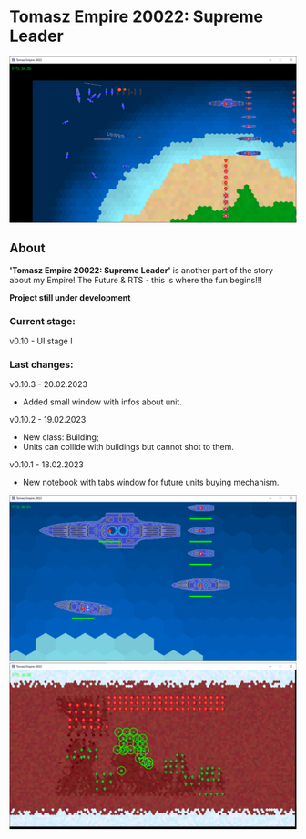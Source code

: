 # Tomasz Empire 20022: Supreme Leader

<p align="center">
  <img src="screens/screenshot1_20230115.png" alt="Tomasz Empire 20022">
</p>

## About
**'Tomasz Empire 20022: Supreme Leader'** is another part of the story about my Empire! The Future &amp; RTS - this is where the fun begins!!!

**Project still under development**

### Current stage:
v0.10 - UI stage I

### Last changes: 
v0.10.3 - 20.02.2023

* Added small window with infos about unit.

v0.10.2 - 19.02.2023

* New class: Building;
* Units can collide with buildings but cannot shot to them.

v0.10.1 - 18.02.2023

* New notebook with tabs window for future units buying mechanism.

<p align="center">
  <img src="screens/screenshot2_20230115.png" alt="Tomasz Empire 20022 - Fleet">
  <br />
  <img src="screens/screenshot3_20230115.png" alt="Tomasz Empire 20022 - Mars poles Map">
</p>
